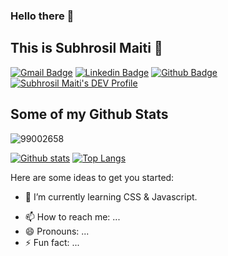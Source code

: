 ### Hello there 👋
## This is Subhrosil Maiti 👋
[![Gmail Badge](https://img.shields.io/badge/-subhrosil.maiti@ltts.com-c14438?style=flat&logo=Gmail&logoColor=white&link=mailto:subhrosil.maiti@ltts.com)](mailto:subhrosil.maiti@ltts.com) 
[![Linkedin Badge](https://img.shields.io/badge/-www.linkedin.com/in/subhrosilmaiti-0072b1?style=flat&logo=Linkedin&logoColor=white&link=https://www.linkedin.com/in/www.linkedin.com/in/subhrosilmaiti/)](https://www.linkedin.com/in/www.linkedin.com/in/subhrosilmaiti/)
[![Github Badge](https://img.shields.io/badge/-99002658-grey?style=flat&logo=github&logoColor=white&link=https://github.com/99002658/)](https://www.github.com/99002658/) 
[![Subhrosil Maiti's DEV Profile](https://d2fltix0v2e0sb.cloudfront.net/dev-badge.svg)](https://dev.to/subhrosilmaiti)
<!--![Profile views](https://gpvc.arturio.dev/[99002658])-->
## Some of my Github Stats
<p align=left> <img src=https://komarev.com/ghpvc/?username=99002658 alt=99002658 /> </p>

[![Github stats](https://github-readme-stats.vercel.app/api?username=99002658&show_icons=true&include_all_commits=true)](https://github.com/99002658/github-readme-stats)
[![Top Langs](https://github-readme-stats.vercel.app/api/top-langs/?username=99002658&layout=compact)](https://github.com/99002658/github-readme-stats)


Here are some ideas to get you started:
<!--
- 🔭 I’m currently working on ... -->
- 🌱 I’m currently learning CSS & Javascript.
<!-- 
- 👯 I’m looking to collaborate on ...
- 🤔 I’m looking for help with ...
- 💬 Ask me about ... -->
- 📫 How to reach me: ...
- 😄 Pronouns: ...
- ⚡ Fun fact: ...

